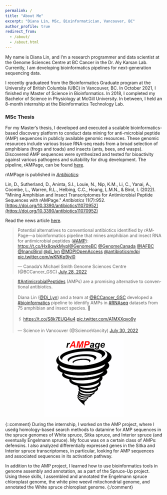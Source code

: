 ```yaml
---
permalink: /
title: "About Me"
excerpt: "Diana Lin, MSc, Bioinformatician, Vancouver, BC"
author_profile: true
redirect_from: 
  - /about/
  - /about.html
---
```


<meta property="og:title" content="Diana Lin">
<meta property="og:type" content="website" />
<meta property="og:description" content="Diana Lin, MSc, Bioinformatician">
<meta property="og:image" content="/images/dlin.jpg">
<meta property="og:url" content="https://dy-lin.github.io">
<meta name="twitter:card" content="summary_large_image">

My name is Diana Lin, and I’m a research programmer and data scientist at the Genome Sciences Centre at BC Cancer in the Dr. Aly Karsan Lab. Currently, I am developing bioinformatics pipelines for next-generation sequencing data.

I recently graduateed from the Bioinformatics Graduate program at the University of British Columbia (UBC) in Vancouver, BC. In October 2021, I finished my Master of Science in Bioinformatics. In 2018, I completed my Bachelor of Science in Physiology at McGill University. In between, I held an 8-month internship at the Bioinformatics Technology Lab.

### MSc Thesis
For my Master’s thesis, I developed and executed a scalable bioinformatics-based discovery platform to conduct data mining for anti-microbial peptide (AMP) sequences in publicly available genomic resources. These genomic resources include various tissue RNA-seq reads from a broad selection of amphibians (frogs and toads) and insects (ants, bees, and wasps). Discovered AMP sequences were synthesized and tested for bioactivity against various pathogens and suitability for drug development. The pipeline, rAMPage, can be found [here](https://github.com/bcgsc/rAMPage).

rAMPage is published in _[Antibiotics](https://doi.org/10.3390/antibiotics11070952):_

Lin, D., Sutherland, D., Aninta, S.I., Louie, N., Nip, K.M., Li, C., Yanai, A., Coombe, L., Warren, R.L., Helbing, C.C., Hoang, L.M.N., & Birol, I. (2022). &quot;Mining Amphibian and Insect Transcriptomes for Antimicrobial Peptide Sequences with rAMPage.&quot; <i>Antibiotics</i> 11(7):952. [https://doi.org/10.3390/antibiotics11070952](https://doi.org/10.3390/antibiotics11070952)

Read the news article [here](http://bit.ly/rAMPage).

<blockquote class="twitter-tweet"><p lang="en" dir="ltr">Potential alternatives to conventional antibiotics identified by rAMPage—a bioinformatics pipeline that mines amphibian and insect RNA for antimicrobial peptides (<a href="https://twitter.com/hashtag/AMP?src=hash&amp;ref_src=twsrc%5Etfw">#AMP</a>): <a href="https://t.co/Hx8qwkMvpI">https://t.co/Hx8qwkMvpI</a><a href="https://twitter.com/GenomeBC?ref_src=twsrc%5Etfw">@GenomeBC</a> <a href="https://twitter.com/GenomeCanada?ref_src=twsrc%5Etfw">@GenomeCanada</a> <a href="https://twitter.com/IAFBC?ref_src=twsrc%5Etfw">@IAFBC</a> <a href="https://twitter.com/InancBirol?ref_src=twsrc%5Etfw">@InancBirol</a> <a href="https://twitter.com/di_lyn?ref_src=twsrc%5Etfw">@di_lyn</a> <a href="https://twitter.com/MDPIOpenAccess?ref_src=twsrc%5Etfw">@MDPIOpenAccess</a> <a href="https://twitter.com/antibioticsmdpi?ref_src=twsrc%5Etfw">@antibioticsmdpi</a> <a href="https://t.co/wKNKp9iyl0">pic.twitter.com/wKNKp9iyl0</a></p>&mdash; Canada’s Michael Smith Genome Sciences Centre (@BCCancer_GSC) <a href="https://twitter.com/BCCancer_GSC/status/1552712128993189889?ref_src=twsrc%5Etfw">July 28, 2022</a></blockquote> <script async src="https://platform.twitter.com/widgets.js" charset="utf-8"></script>

<blockquote class="twitter-tweet"><p lang="en" dir="ltr"><a href="https://twitter.com/hashtag/AntimicrobialPeptides?src=hash&amp;ref_src=twsrc%5Etfw">#AntimicrobialPeptides</a> (AMPs) are a promising alternative to conventional antibiotics.<br><br>Diana Lin (<a href="https://twitter.com/di_lyn?ref_src=twsrc%5Etfw">@Di_Lyn</a>) and a team at <a href="https://twitter.com/BCCancer_GSC?ref_src=twsrc%5Etfw">@BCCancer_GSC</a> developed a <a href="https://twitter.com/hashtag/bioinformatics?src=hash&amp;ref_src=twsrc%5Etfw">#bioinformatics</a> pipeline to identify AMPs in <a href="https://twitter.com/hashtag/RNAseq?src=hash&amp;ref_src=twsrc%5Etfw">#RNAseq</a> datasets from 75 amphibian and insect species. 🐸 <br><br>🖇️ <a href="https://t.co/S8k7EUQ4u4">https://t.co/S8k7EUQ4u4</a> <a href="https://t.co/A1MXXqvo9y">pic.twitter.com/A1MXXqvo9y</a></p>&mdash; Science in Vancouver (@ScienceVancity) <a href="https://twitter.com/ScienceVancity/status/1553174538967564288?ref_src=twsrc%5Etfw">July 30, 2022</a></blockquote> <script async src="https://platform.twitter.com/widgets.js" charset="utf-8"></script>

<center><img src='/images/rAMPage.png' width='50%'></center>

{::comment}
During the internship, I worked on the AMP project, where I usedg homology-based search methods to datamine for AMP sequences in the spruce genomes of White spruce, Sitka spruce, and Interior spruce (and eventually Engelmann spruce). My focus was on a certain class of AMPs: defensins. I also analyzed differentially expressed genes in the Sitka and Interior spruce transcriptomes, in particular, looking for AMP sequences and associated sequences in its activation pathway.

In addition to the AMP project, I learned how to use bioinformatics tools in genome assembly and annotation, as a part of the Spruce-Up project. Using these skills, I assembled and annotated the Engelmann spruce chloroplast genome, the white pine weevil mitochondrial genome, and annotated the White spruce chloroplast genome.
{:/comment}
